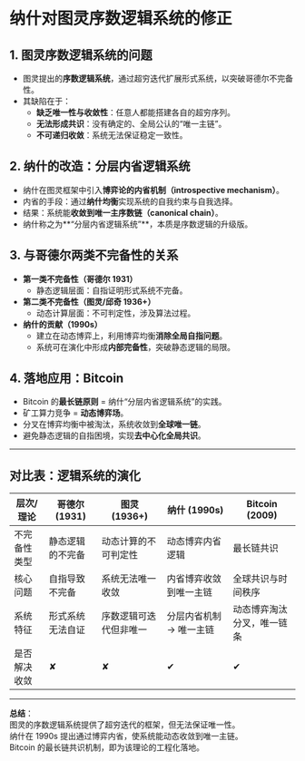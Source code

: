 # 纳什对图灵序数逻辑系统的修正

## 1. 图灵序数逻辑系统的问题
- 图灵提出的**序数逻辑系统**，通过超穷迭代扩展形式系统，以突破哥德尔不完备性。  
- 其缺陷在于：  
  - **缺乏唯一性与收敛性**：任意人都能搭建各自的超穷序列。  
  - **无法形成共识**：没有确定的、全局公认的“唯一主链”。  
  - **不可递归收敛**：系统无法保证稳定一致性。

## 2. 纳什的改造：分层内省逻辑系统
- 纳什在图灵框架中引入**博弈论的内省机制（introspective mechanism）**。  
- 内省的手段：通过**纳什均衡**实现系统的自我约束与自我选择。  
- 结果：系统能**收敛到唯一主序数链（canonical chain）**。  
- 纳什称之为**“分层内省逻辑系统”**，本质是序数逻辑的升级版。

## 3. 与哥德尔两类不完备性的关系
- **第一类不完备性（哥德尔 1931）**  
  - 静态逻辑层面：自指证明形式系统不完备。  
- **第二类不完备性（图灵/邱奇 1936+）**  
  - 动态计算层面：不可判定性，涉及算法过程。  
- **纳什的贡献（1990s）**  
  - 建立在动态博弈上，利用博弈均衡**消除全局自指问题**。  
  - 系统可在演化中形成**内部完备性**，突破静态逻辑的局限。

## 4. 落地应用：Bitcoin
- Bitcoin 的**最长链原则** = 纳什“分层内省逻辑系统”的实践。  
- 矿工算力竞争 = **动态博弈场**。  
- 分叉在博弈均衡中被淘汰，系统收敛到**全球唯一链**。  
- 避免静态逻辑的自指困境，实现**去中心化全局共识**。

---

## 对比表：逻辑系统的演化

| 层次/理论 | 哥德尔 (1931) | 图灵 (1936+) | 纳什 (1990s) | Bitcoin (2009) |
|-----------|---------------|--------------|--------------|----------------|
| 不完备性类型 | 静态逻辑的不完备 | 动态计算的不可判定性 | 动态博弈内省逻辑 | 最长链共识 |
| 核心问题 | 自指导致不完备 | 系统无法唯一收敛 | 内省博弈收敛到唯一主链 | 全球共识与时间秩序 |
| 系统特征 | 形式系统无法自证 | 序数逻辑可迭代但非唯一 | 分层内省机制 → 唯一主链 | 动态博弈淘汰分叉，唯一链条 |
| 是否解决收敛 | ✘ | ✘ | ✔ | ✔ |

---

**总结**：  
图灵的序数逻辑系统提供了超穷迭代的框架，但无法保证唯一性。  
纳什在 1990s 提出通过博弈内省，使系统能动态收敛到唯一主链。  
Bitcoin 的最长链共识机制，即为该理论的工程化落地。

